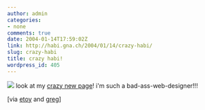 ```yaml
---
author: admin
categories:
- none
comments: true
date: 2004-01-14T17:59:02Z
link: http://habi.gna.ch/2004/01/14/crazy-habi/
slug: crazy-habi
title: crazy habi!
wordpress_id: 405
---
```


[![](http://habi.gna.ch/blog/images/crazy-tm.jpg)](http://habi.gna.ch/blog/images/crazy.jpg)
look at my [crazy new page](http://www.habi.gna.ch.crazy.sytes.org/)!
i'm such a bad-ass-web-designer!!!

[via [etoy](http://feed.etoy.com/) and [greg](http://greg.abstrakt.ch/gallery/floatsam/dada)]
